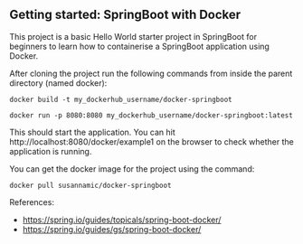 <h2>Getting started: SpringBoot with Docker</h2>

This project is a basic Hello World starter project in SpringBoot for beginners to learn how to containerise a SpringBoot application using Docker.

After cloning the project run the following commands from inside the parent directory (named docker):
    
    docker build -t my_dockerhub_username/docker-springboot

    docker run -p 8080:8080 my_dockerhub_username/docker-springboot:latest

This should start the application. You can hit http://localhost:8080/docker/example1 on the browser to check whether the application is running.

You can get the docker image for the project using the command:
    
    docker pull susannamic/docker-springboot

References: 
- https://spring.io/guides/topicals/spring-boot-docker/
- https://spring.io/guides/gs/spring-boot-docker/
